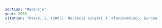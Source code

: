 ```yaml
---
section: "Recenzje"
year: 2005
citation: "Pasek, Z. (2005). Recenzja książki J. Kłoczowskiego, Europa. Chrześcijańskie korzenie, Warszawa 2004. Rzeczpospolita, 6 (6995), A10-11."
---
```


